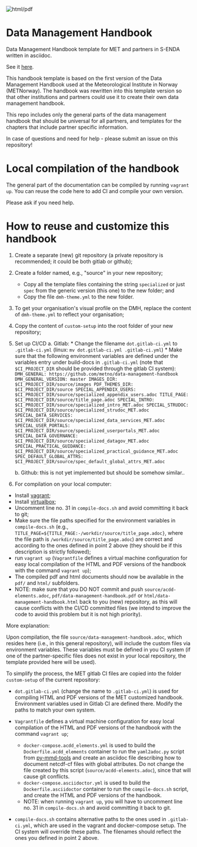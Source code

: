![html/pdf](https://github.com/metno/data-management-handbook/workflows/html/pdf/badge.svg?branch=master)

# Data Management Handbook

Data Management Handbook template for MET and partners in S-ENDA written in asciidoc.

See it [here](https://metno.github.io/data-management-handbook/).

This handbook template is based on the first version of the Data Management Handbook used at the Meteorological Institute in Norway (METNorway). The handbook was rewritten into this template version so that other institutions and partners could use it to create their own data management handbook.

This repo includes only the general parts of the data management handbook that should be universal for all partners, and templates for the chapters that include partner specific information. 

In case of questions and need for help - please submit an issue on this repository!

# Local compilation of the handbook

The general part of the documentation can be compiled by running `vagrant up`. You can reuse the code here to add CI and compile your own version.

Please ask if you need help.

# How to reuse and customize this handbook

 1. Create a separate (new) git repository (a private repository is recommended; it could be both gitlab or github);

 2. Create a folder named, e.g., "source" in your new repository;

    * Copy all the template files containing the string `specialized` or just `spec` from the generic version (this one) to the new folder; and
    * Copy the file `dmh-theme.yml` to the new folder.

 3. To get your organisation's visual profile on the DMH, replace the content of `dmh-theme.yml` to reflect your organisation;

 4. Copy the content of `custom-setup` into the root folder of your new repository;

 5. Set up CI/CD
     a. Gitlab:
         * Change the filename `dot.gitlab-ci.yml` to `.gitlab-ci.yml` (linux: `mv dot.gitlab-ci.yml .gitlab-ci.yml`)
         * Make sure that the following environment variables are defined under the variables entry under build-docs in `.gitlab-ci.yml` (note that `$CI_PROJECT_DIR` should be provided through the gitlab CI system):
             ```
             DMH_GENERAL: https://github.com/metno/data-management-handbook
             DMH_GENERAL_VERSION: master
             IMAGES_DIR: $CI_PROJECT_DIR/source/images
             PDF_THEMES_DIR: $CI_PROJECT_DIR/source
             SPECIAL_APPENDIX_USERS: $CI_PROJECT_DIR/source/specialized_appendix_users.adoc
             TITLE_PAGE: $CI_PROJECT_DIR/source/title_page.adoc
             SPECIAL_INTRO: $CI_PROJECT_DIR/source/specialized_intro_MET.adoc
             SPECIAL_STRUDOC: $CI_PROJECT_DIR/source/specialized_strudoc_MET.adoc
             SPECIAL_DATA_SERVICES: $CI_PROJECT_DIR/source/specialized_data_services_MET.adoc
             SPECIAL_USER_PORTALS: $CI_PROJECT_DIR/source/specialized_userportals_MET.adoc
             SPECIAL_DATA_GOVERNANCE: $CI_PROJECT_DIR/source/specialized_datagov_MET.adoc
             SPECIAL_PRACTICAL_GUIDANCE: $CI_PROJECT_DIR/source/specialized_practical_guidance_MET.adoc
             SPEC_DEFAULT_GLOBAL_ATTRS: $CI_PROJECT_DIR/source/spec_default_global_attrs_MET.adoc
             ```

     b. Github: this is not yet implemented but should be somehow similar..

 6. For compilation on your local computer:

  * Install [vagrant](https://developer.hashicorp.com/vagrant/downloads);
  * Install [virtualbox](https://www.virtualbox.org/);
  * Uncomment line no. 31 in `compile-docs.sh` and avoid committing it back to git;
  * Make sure the file paths specified for the environment variables in `compile-docs.sh` (e.g., `TITLE_PAGE=${TITLE_PAGE:-/workdir/source/title_page.adoc}`, where the file path is `/workdir/source/title_page.adoc`) are correct and according to the ones defined in point 2 above (they should be if this description is strictly followed);
  * run `vagrant up` (`Vagrantfile` defines a virtual machine configuration for easy local compilation of the HTML and PDF versions of the handbook with the command `vagrant up`);
  * The compiled pdf and html documents should now be available in the `pdf/` and `html/` subfolders.
  * NOTE: make sure that you DO NOT commit and push `source/acdd-elements.adoc`, `pdf/data-management-handbook.pdf` or `html/data-management-handbook.html` back to you (new) repository, as this will cause conflicts with the CI/CD committed files (we intend to improve the code to avoid this problem but it is not high priority).

More explanation:

Upon compilation, the file `source/data-management-handbook.adoc`, which resides here (i.e., in this general repository), will include the custom files via environment variables. These variables must be defined in you CI system (if one of the partner-specific files does not exist in your local repository, the template provided here will be used).

To simplify the process, the MET gitlab CI files are copied into the folder `custom-setup` of the current repository:

* `dot.gitlab-ci.yml` (change the name to `.gitlab-ci.yml`) is used for compiling HTML and PDF versions of the MET customized handbook. Environment variables used in Gitlab CI are defined there. Modify the paths to match your own system.
* `Vagrantfile` defines a virtual machine configuration for easy local compilation of the HTML and PDF versions of the handbook with the command `vagrant up`;

  * `docker-compose.acdd_elements.yml` is used to build the `Dockerfile.acdd_elements` container to run the `yaml2adoc.py` script from [py-mmd-tools](https://github.com/metno/py-mmd-tools) and create an asciidoc file describing how to document netcdf-cf files with global attributes. Do not change the file created by this script (`source/acdd-elements.adoc`), since that will cause git conflicts.
  * `docker-compose.asciidoctor.yml` is used to build the `Dockerfile.asciidoctor` container to run the `compile-docs.sh` script, and create the HTML and PDF versions of the handbook.
  * NOTE: when running `vagrant up`, you will have to uncomment line no. 31 in `compile-docs.sh` and avoid committing it back to git.

* `compile-docs.sh` contains alternative paths to the ones used in `.gitlab-ci.yml`, which are used in the vagrant and docker-compose setup. The CI system will override these paths. The filenames should reflect the ones you defined in point 2 above.
